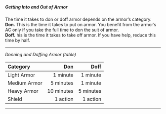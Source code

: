 ##### Getting Into and Out of Armor

The time it takes to don or doff armor depends on the armor’s category.
\
**Don.**
This is the time it takes to put on armor.
You benefit from the armor’s AC only if you take the full time to don the suit of armor.
\
**Doff.**
his is the time it takes to take off armor.
If you have help, reduce this time by half.

___

_Donning and Doffing Armor (table)_

| Category     |        Don |      Doff |
|:-------------|-----------:|----------:|
| Light Armor  |   1 minute |  1 minute |
| Medium Armor |  5 minutes |  1 minute |
| Heavy Armor  | 10 minutes | 5 minutes |
| Shield       |   1 action |  1 action |
___


